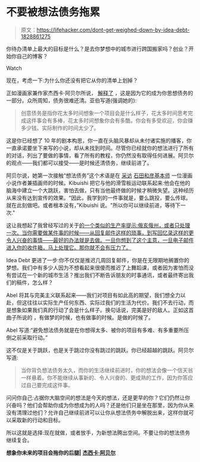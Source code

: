 # 不要被想法债务拖累

> 原文：<https://lifehacker.com/dont-get-weighed-down-by-idea-debt-1828861275>

你待办清单上最大的目标是什么？是去你梦想中的城市进行跨国搬家吗？创业？开始你自己的博客？

Watch

现在，考虑一下:为什么你还没有把它从你的清单上划掉？

正如漫画家兼作家杰西卡·阿贝尔所说， [解释了](https://jessicaabel.com/idea-debt/) ，这是因为它的成为你思想债务的一部分。众所周知，债务很难还清。亚伯写道(强调她的):

> 创意债务是指你花太多时间想象一个项目会是什么样子，花太多时间思考完成这件事会有多棒，花太多时间想象你会有多酷，你会有多受欢迎，你会赚多少钱。实际制作的时间太少了。

这是你已经想了 10 年的剧本构思，你一直在头脑风暴却从未付诸实施的播客，你一直承诺要坐下来写的小说，却从未找到时间。尽管你已经就你的想法进行了所有的对话，列出了要做的事情，看了所有的教程，你仍然没有取得任何进展。阿贝尔的观点——我们都可以接受——是时候还清债务，继续前进了。

阿贝尔说，她第一次接触“想法债务”这个术语是在 [采访](https://jessicaabel.com/podcast/episode-7-dark-forest/) [石田和彦基本师](http://boltcity.com/amulet/) 一位漫画小说作者兼插画师的时候。Kibuishi 把它与他的滑雪板运动联系起来:他会在他的脑海中建立一个大跳跃，害怕去做，只有当他最终做的时候才稍微失望。这种经历从来没有达到宣传的效果。“因此，我学到的一件事就是，要么跳投，要么传球。就在此刻做吧。或者根本没有，”Kibuishi 说。"所以你可以继续前进，等待下一次."

这让我想起了我曾经写过的关于[的一个类似的生产率提示:俄亥俄州，或者只处理一次。当你需要做某件事的时候——从回复邮件这样的琐事，到写回忆录这样的更令人兴奋的事情——最好的办法就是去做。一旦你想到了这个主意，一旦电子邮件进入你的收件箱，马上处理它。那你就不会有压力了。](http://time.com/money/4173423/productivity-hacks-mit-efficiency-expert/)

Idea Debt 更进了一步:你不仅仅是推迟几周回复邮件，你是在无限期地搁置你的梦想。我们中有多少人因为不想看起来很傻而推迟了上舞蹈课，或者因为害怕而没有尝试在一个新的城市生活？推出我们不断告诉朋友的时事通讯，或者最终寄出我们的稿件，怎么样？

Abel 将其与完美主义联系起来——我们对项目有如此高的期望，我们想全力以赴，但这往往以实际生产任何东西、实际过我们的生活为代价。我们不去行动，而是想象如果我们真的行动了会是什么样子。换句话说，完美是好的敌人。正如这首曲子所说的 ，有做梦的时候，也有做事的时候。是做的时候了。

Abel 写道:“避免想法债务就是在你想得太多、被你的项目有多难、有多重要所压倒之前采取行动。”

这不仅是关于跳跃，也是关于跳过你没有跳过的跳跃。你已经超越的跳跃。阿贝尔写道:

> 当你背负想法债务太久，而你的生活继续前进时，你的想法会像一个信天翁一样悬着。你不能继续从事新的、令人兴奋的、更成熟的工作，因为你答应过自己要完成这件事。

问问你自己:占据你大脑空间的想法是今天的想法，还是更早的你？它们仍然让你兴奋吗？他们会帮助你成为你想成为的人吗？还是他们只是坐在那里，因为你从来没有清理过他们？允许自己继续前进可以让你从想法债务中解脱出来，这样你就可以采取新的行动和目标。

所以这就是选择:现在就做，或者放手，为新想法腾出空间。不要让你的想法债务继续复合。

**想象你未来的项目会拖你的后腿|** [**杰西卡·阿贝尔**](https://jessicaabel.com/idea-debt/)